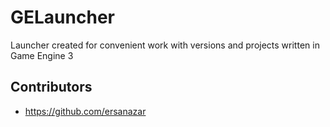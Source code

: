 # GELauncher

Launcher created for convenient work with versions and projects written in Game Engine 3

## Contributors
- https://github.com/ersanazar
